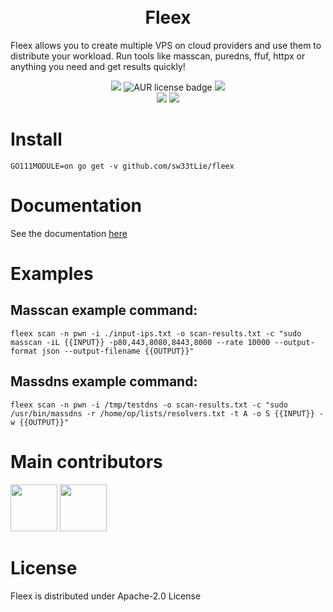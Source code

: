 <h1 align="center">
  <br>
  Fleex
</h1>


Fleex allows you to create multiple VPS on cloud providers and use them to distribute your workload. Run tools like masscan, puredns, ffuf, httpx or anything you need and get results quickly!

<p align="center">
<a href="https://github.com/sw33tLie/fleex/issues"><img src="https://img.shields.io/badge/contributions-welcome-blue.svg?style=flat"></a>
<img alt="AUR license badge" src="https://img.shields.io/badge/license-Apache-blue">
<a href="https://github.com/sw33tLie/fleex/releases"><img src="https://img.shields.io/github/release/sw33tLie/fleex"></a>
<br>
<a href="https://twitter.com/sw33tLie"><img src="https://img.shields.io/twitter/follow/sw33tLie.svg?logo=twitter"></a>
<a href="https://twitter.com/xm1k3_"><img src="https://img.shields.io/twitter/follow/xm1k3_.svg?logo=twitter"></a>
</p>

# Install 
```
GO111MODULE=on go get -v github.com/sw33tLie/fleex
```

# Documentation

See the documentation [here](https://github.com/sw33tLie/fleex-docs)

# Examples
## Masscan example command: 
```
fleex scan -n pwn -i ./input-ips.txt -o scan-results.txt -c "sudo masscan -iL {{INPUT}} -p80,443,8080,8443,8000 --rate 10000 --output-format json --output-filename {{OUTPUT}}"
```

## Massdns example command:
```
fleex scan -n pwn -i /tmp/testdns -o scan-results.txt -c "sudo /usr/bin/massdns -r /home/op/lists/resolvers.txt -t A -o S {{INPUT}} -w {{OUTPUT}}"
```

# Main contributors
<a href="https://github.com/sw33tLie"><img width="75px;" src="https://avatars.githubusercontent.com/u/47645560?v=4"></a>
<a href="https://github.com/xm1k3"><img  width="75px;" src="https://avatars.githubusercontent.com/u/73166077?v=4?s=100"></a>

# License
Fleex is distributed under Apache-2.0 License
